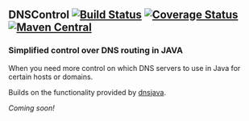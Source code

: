 ## DNSControl [![Build Status](https://travis-ci.org/OpenPojo/dnscontrol.svg?branch=master)](https://travis-ci.org/OpenPojo/dnscontrol) [![Coverage Status](https://coveralls.io/repos/github/OpenPojo/dnscontrol/badge.svg?branch=master)](https://coveralls.io/github/OpenPojo/dnscontrol?branch=master) [![Maven Central](https://maven-badges.herokuapp.com/maven-central/com.openpojo/dnscontrol/badge.svg?style=flat)](http://search.maven.org/#search|ga|1|g%3Acom.openpojo)
### Simplified control over DNS routing in JAVA
When you need more control on which DNS servers to use in Java for certain hosts or domains.

Builds on the functionality provided by [dnsjava](http://dnsjava.org/).

_Coming soon!_
